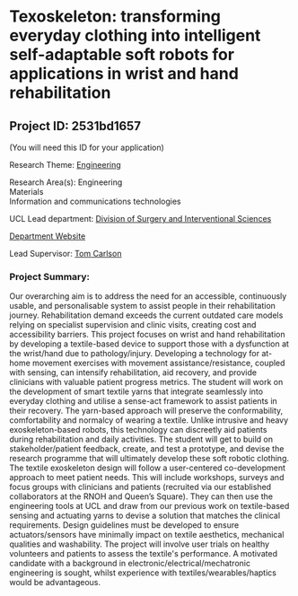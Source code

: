 # Texoskeleton: transforming everyday clothing into intelligent self-adaptable soft robots for applications in wrist and hand rehabilitation

## Project ID: **2531bd1657**
(You will need this ID for your application)

Research Theme: [Engineering](../themes/engineering.md)

Research Area(s):
Engineering<br />Materials<br />Information and communications technologies

UCL Lead department: [Division of Surgery and Interventional Sciences](../departments/division-of-surgery-and-interventional-sciences.md)

[Department Website](https://www.ucl.ac.uk/surgery)

Lead Supervisor: [Tom Carlson](https://profiles.ucl.ac.uk/41842)

### Project Summary:

Our overarching aim is to address the need for an accessible, continuously usable, and personalisable system to assist people in their rehabilitation journey. Rehabilitation demand exceeds the current outdated care models relying on specialist supervision and clinic visits, creating cost and accessibility barriers. This project focuses on wrist and hand rehabilitation by developing a textile-based device to support those with a dysfunction at the wrist/hand due to pathology/injury. Developing a technology for at-home movement exercises with movement assistance/resistance, coupled with sensing, can intensify rehabilitation, aid recovery, and provide clinicians with valuable patient progress metrics. 
The student will work on the development of smart textile yarns that integrate seamlessly into everyday clothing and utilise a sense-act framework to assist patients in their recovery. The yarn-based approach will preserve the conformability, comfortability and normalcy of wearing a textile. Unlike intrusive and heavy exoskeleton-based robots, this technology can discreetly aid patients during rehabilitation and daily activities. The student will get to build on stakeholder/patient feedback, create, and test a prototype, and devise the research programme that will ultimately develop these soft robotic clothing. 
The textile exoskeleton design will follow a user-centered co-development approach to meet patient needs. This will include workshops, surveys and focus groups with clinicians and patients (recruited via our established collaborators at the RNOH and Queen’s Square). They can then use the engineering tools at UCL and draw from our previous work on textile-based sensing and actuating yarns to devise a solution that matches the clinical requirements. Design guidelines must be developed to ensure actuators/sensors have minimally impact on textile aesthetics, mechanical qualities and washability.
The project will involve user trials on healthy volunteers and patients to assess the textile's performance. 
A motivated candidate with a background in electronic/electrical/mechatronic engineering is sought, whilst experience with textiles/wearables/haptics would be advantageous.
